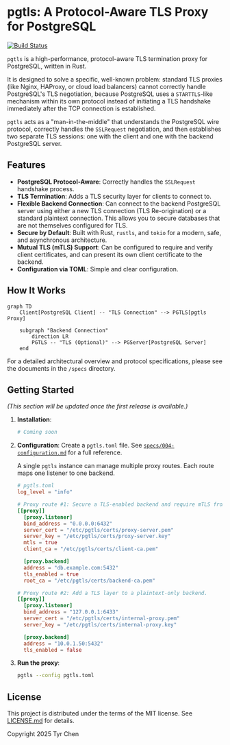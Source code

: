 # pgtls: A Protocol-Aware TLS Proxy for PostgreSQL

[![Build Status](https://github.com/tyrchen/pgtls/workflows/build/badge.svg)](https://github.com/tyrchen/pgtls/actions)

`pgtls` is a high-performance, protocol-aware TLS termination proxy for PostgreSQL, written in Rust.

It is designed to solve a specific, well-known problem: standard TLS proxies (like Nginx, HAProxy, or cloud load balancers) cannot correctly handle PostgreSQL's TLS negotiation, because PostgreSQL uses a `STARTTLS`-like mechanism within its own protocol instead of initiating a TLS handshake immediately after the TCP connection is established.

`pgtls` acts as a "man-in-the-middle" that understands the PostgreSQL wire protocol, correctly handles the `SSLRequest` negotiation, and then establishes two separate TLS sessions: one with the client and one with the backend PostgreSQL server.

## Features

*   **PostgreSQL Protocol-Aware**: Correctly handles the `SSLRequest` handshake process.
*   **TLS Termination**: Adds a TLS security layer for clients to connect to.
*   **Flexible Backend Connection**: Can connect to the backend PostgreSQL server using either a new TLS connection (TLS Re-origination) or a standard plaintext connection. This allows you to secure databases that are not themselves configured for TLS.
*   **Secure by Default**: Built with Rust, `rustls`, and `tokio` for a modern, safe, and asynchronous architecture.
*   **Mutual TLS (mTLS) Support**: Can be configured to require and verify client certificates, and can present its own client certificate to the backend.
*   **Configuration via TOML**: Simple and clear configuration.

## How It Works

```mermaid
graph TD
    Client[PostgreSQL Client] -- "TLS Connection" --> PGTLS[pgtls Proxy]

    subgraph "Backend Connection"
        direction LR
        PGTLS -- "TLS (Optional)" --> PGServer[PostgreSQL Server]
    end
```

For a detailed architectural overview and protocol specifications, please see the documents in the `/specs` directory.

## Getting Started

*(This section will be updated once the first release is available.)*

1.  **Installation**:
    ```bash
    # Coming soon
    ```

2.  **Configuration**: Create a `pgtls.toml` file. See [`specs/004-configuration.md`](specs/004-configuration.md) for a full reference.

    A single `pgtls` instance can manage multiple proxy routes. Each route maps one listener to one backend.

    ```toml
    # pgtls.toml
    log_level = "info"

    # Proxy route #1: Secure a TLS-enabled backend and require mTLS from clients.
    [[proxy]]
      [proxy.listener]
      bind_address = "0.0.0.0:6432"
      server_cert = "/etc/pgtls/certs/proxy-server.pem"
      server_key = "/etc/pgtls/certs/proxy-server.key"
      mtls = true
      client_ca = "/etc/pgtls/certs/client-ca.pem"

      [proxy.backend]
      address = "db.example.com:5432"
      tls_enabled = true
      root_ca = "/etc/pgtls/certs/backend-ca.pem"

    # Proxy route #2: Add a TLS layer to a plaintext-only backend.
    [[proxy]]
      [proxy.listener]
      bind_address = "127.0.0.1:6433"
      server_cert = "/etc/pgtls/certs/internal-proxy.pem"
      server_key = "/etc/pgtls/certs/internal-proxy.key"

      [proxy.backend]
      address = "10.0.1.50:5432"
      tls_enabled = false
    ```

3.  **Run the proxy**:
    ```bash
    pgtls --config pgtls.toml
    ```

## License

This project is distributed under the terms of the MIT license. See [LICENSE.md](LICENSE.md) for details.

Copyright 2025 Tyr Chen
